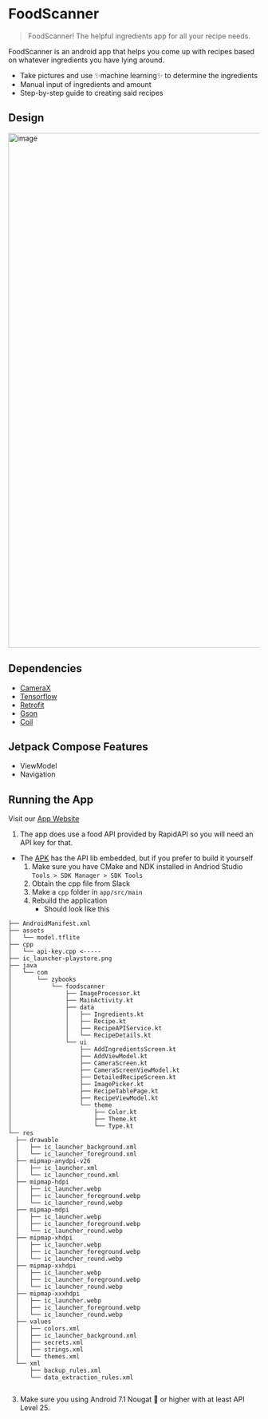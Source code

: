 # FoodScanner
> FoodScanner! The helpful ingredients app for all your recipe needs.

FoodScanner is an android app that helps you come up with recipes based on whatever ingredients you have lying around.

* Take pictures and use ✨machine learning✨ to determine the ingredients
* Manual input of ingredients and amount
* Step-by-step guide to creating said recipes

## Design

<img width="1032" alt="image" src="https://github.com/user-attachments/assets/f429963c-c13d-49a3-9bb8-70391ce2b024" />

## Dependencies
* [CameraX](https://developer.android.com/jetpack/androidx/releases/camera)
* [Tensorflow](https://ai.google.dev/edge/litert)
* [Retrofit](https://square.github.io/retrofit/)
* [Gson](https://github.com/google/gson)
* [Coil](https://github.com/coil-kt/coil)

## Jetpack Compose Features
* ViewModel
* Navigation

## Running the App

Visit our [App Website](https://staging.d2fhzzegitvejc.amplifyapp.com/)

1. The app does use a food API provided by RapidAPI so you will need an API key for that.
  - The [APK](https://staging.d2fhzzegitvejc.amplifyapp.com/static/media/app-release.c03141fd43f96a8ce273.apk) has the API lib embedded, but if you prefer to build it yourself
    1. Make sure you have CMake and NDK installed in Andriod Studio `Tools > SDK Manager > SDK Tools`
    2. Obtain the cpp file from Slack
    3. Make a `cpp` folder in `app/src/main`
    4. Rebuild the application
        - Should look like this
  ```
├── AndroidManifest.xml
├── assets
│   └── model.tflite
├── cpp
│   └── api-key.cpp <-----
├── ic_launcher-playstore.png
├── java
│   └── com
│       └── zybooks
│           └── foodscanner
│               ├── ImageProcessor.kt
│               ├── MainActivity.kt
│               ├── data
│               │   ├── Ingredients.kt
│               │   ├── Recipe.kt
│               │   ├── RecipeAPIService.kt
│               │   └── RecipeDetails.kt
│               └── ui
│                   ├── AddIngredientsScreen.kt
│                   ├── AddViewModel.kt
│                   ├── CameraScreen.kt
│                   ├── CameraScreenViewModel.kt
│                   ├── DetailedRecipeScreen.kt
│                   ├── ImagePicker.kt
│                   ├── RecipeTablePage.kt
│                   ├── RecipeViewModel.kt
│                   └── theme
│                       ├── Color.kt
│                       ├── Theme.kt
│                       └── Type.kt
└── res
    ├── drawable
    │   ├── ic_launcher_background.xml
    │   └── ic_launcher_foreground.xml
    ├── mipmap-anydpi-v26
    │   ├── ic_launcher.xml
    │   └── ic_launcher_round.xml
    ├── mipmap-hdpi
    │   ├── ic_launcher.webp
    │   ├── ic_launcher_foreground.webp
    │   └── ic_launcher_round.webp
    ├── mipmap-mdpi
    │   ├── ic_launcher.webp
    │   ├── ic_launcher_foreground.webp
    │   └── ic_launcher_round.webp
    ├── mipmap-xhdpi
    │   ├── ic_launcher.webp
    │   ├── ic_launcher_foreground.webp
    │   └── ic_launcher_round.webp
    ├── mipmap-xxhdpi
    │   ├── ic_launcher.webp
    │   ├── ic_launcher_foreground.webp
    │   └── ic_launcher_round.webp
    ├── mipmap-xxxhdpi
    │   ├── ic_launcher.webp
    │   ├── ic_launcher_foreground.webp
    │   └── ic_launcher_round.webp
    ├── values
    │   ├── colors.xml
    │   ├── ic_launcher_background.xml
    │   ├── secrets.xml
    │   ├── strings.xml
    │   └── themes.xml
    └── xml
        ├── backup_rules.xml
        └── data_extraction_rules.xml
         
```

  
3. Make sure you using Android 7.1 Nougat 🍫 or higher with at least API Level 25.

